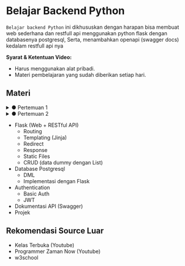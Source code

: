 # Belajar Backend Python
``Belajar backend Python``  ini dikhususkan dengan harapan bisa membuat web sederhana dan restfull api menggunakan python flask dengan databasenya postgresql, Serta, menambahkan openapi (swagger docs) kedalam restfull api nya


**Syarat & Ketentuan Video:**
- Harus menggunakan alat pribadi.
- Materi pembelajaran yang sudah diberikan setiap hari.

## Materi

<details>
    <summary> ● Pertemuan 1</summary>

- [Python Dasar](./pertemuan_01/README.md)
  1. Tipe Data
  2. Variabel
  3. Komentar
  4. Aritmatika
  5. Perbandingan
  6. Percabangan (IF/Else)
  7. Perulangan

</details>


<details>
    <summary> ● Pertemuan 2</summary>

- [Python Lanjutan](./pertemuan_02/README.md)

  1. [Fungsi](./pertemuan_02/1_fungsi.py)
      1.  Pengenalan Fungsi
      2.  Definisi Fungsi
      3.  Parameter dan Argumen
      4.  Nilai Kembalian

  2. [Modul](./pertemuan_02/2_module.py)
      1.  Apa itu Modul?
      2.  Membuat Modul
      3.  Mengimpor Modul
      4.  menggunakan Alias

</details>

- Flask (Web + RESTful API)
  - Routing
  - Templating (Jinja)
  - Redirect
  - Response
  - Static Files
  - CRUD (data dummy dengan List)
- Database Postgresql
  - DML
  - Implementasi dengan Flask
- Authentication
  - Basic Auth
  - JWT
- Dokumentasi API (Swagger)
- Projek

## Rekomendasi Source Luar
- Kelas Terbuka (Youtube)
- Programmer Zaman Now (Youtube)
- w3school
